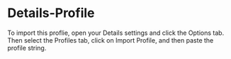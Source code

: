 # Details-Profile

To import this proflie, open your Details settings and click the Options tab. Then select the Profiles tab, click on Import Profile, and then paste the profile string.
